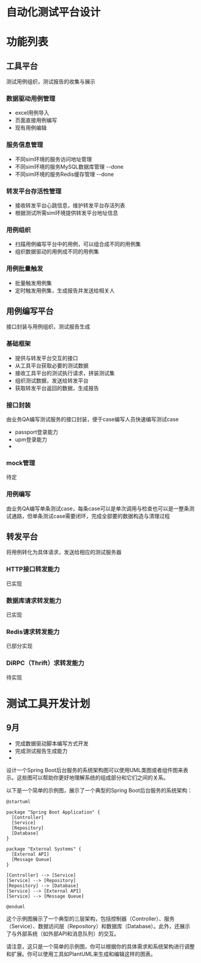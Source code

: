 # 自动化测试平台设计


# 功能列表

## 工具平台
测试用例组织，测试报告的收集与展示


### 数据驱动用例管理
- excel用例导入
- 页面直接用例编写
- 现有用例编辑

### 服务信息管理
- 不同sim环境的服务访问地址管理 
- 不同sim环境的服务MySQL数据库管理 --done
- 不同sim环境的服务Redis缓存管理 --done

### 转发平台存活性管理
- 接收转发平台心跳信息，维护转发平台存活列表
- 根据测试所需sim环境提供转发平台地址信息


### 用例组织
- 扫描用例编写平台中的用例，可以组合成不同的用例集
- 组织数据驱动的用例成不同的用例集



### 用例批量触发
- 批量触发用例集
- 定时触发用例集，生成报告并发送给相关人



## 用例编写平台
接口封装与用例组织，测试报告生成
### 基础框架
- 提供与转发平台交互的接口
- 从工具平台获取必要的测试数据
- 接收工具平台的测试执行请求，拼装测试集
- 组织测试数据，发送给转发平台
- 获取转发平台返回的数据，生成报告


### 接口封装
由业务QA编写测试服务的接口封装，便于case编写人员快速编写测试case
- passport登录能力
- upm登录能力
- 




### mock管理
待定
### 用例编写
由业务QA编写单条测试case，每条case可以是单次调用与检查也可以是一整条测试通路，但单条测试case需要闭环，完成全部要的数据构造与清理过程


## 转发平台
将用例转化为具体请求，发送给相应的测试服务器
### HTTP接口转发能力
已实现
### 数据库请求转发能力
已实现
### Redis请求转发能力
已部分实现
### DiRPC（Thrift）求转发能力
待实现



# 测试工具开发计划
## 9月
- 完成数据驱动脚本编写方式开发
- 完成测试报告生成能力
- 


设计一个Spring Boot后台服务的系统架构图可以使用UML类图或者组件图来表示。这些图可以帮助你更好地理解系统的组成部分和它们之间的关系。

以下是一个简单的示例图，展示了一个典型的Spring Boot后台服务的系统架构：

```plaintext
@startuml

package "Spring Boot Application" {
  [Controller]
  [Service]
  [Repository]
  [Database]
}

package "External Systems" {
  [External API]
  [Message Queue]
}

[Controller] --> [Service]
[Service] --> [Repository]
[Repository] --> [Database]
[Service] --> [External API]
[Service] --> [Message Queue]

@enduml
```

这个示例图展示了一个典型的三层架构，包括控制器（Controller）、服务（Service）、数据访问层（Repository）和数据库（Database）。此外，还展示了与外部系统（如外部API和消息队列）的交互。

请注意，这只是一个简单的示例图，你可以根据你的具体需求和系统架构进行调整和扩展。你可以使用工具如PlantUML来生成和编辑这样的图表。

